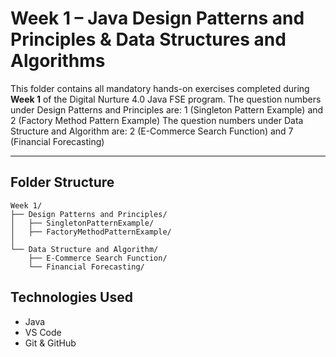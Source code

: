 # Week 1 – Java Design Patterns and Principles & Data Structures and Algorithms

This folder contains all mandatory hands-on exercises completed during **Week 1** of the Digital Nurture 4.0 Java FSE program. 
The question numbers under Design Patterns and Principles are: 1 (Singleton Pattern Example) and 2 (Factory Method Pattern Example)
The question numbers under Data Structure and Algorithm are: 2 (E-Commerce Search Function) and 7 (Financial Forecasting)

---

## Folder Structure

```
Week 1/
├── Design Patterns and Principles/
│   ├── SingletonPatternExample/
│   ├── FactoryMethodPatternExample/
│   
└── Data Structure and Algorithm/
    ├── E-Commerce Search Function/
    └── Financial Forecasting/
```


##  Technologies Used
- Java
- VS Code
- Git & GitHub


